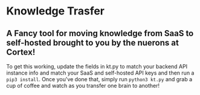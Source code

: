# Knowledge Trasfer
## A Fancy tool for moving knowledge from SaaS to self-hosted brought to you by the nuerons at Cortex!

To get this working, update the fields in kt.py to match your backend API instance info and match your SaaS and self-hosted API keys and then run a `pip3 install`. Once you've done that, simply run `python3 kt.py` and grab a cup of coffee and watch as you transfer one brain to another!